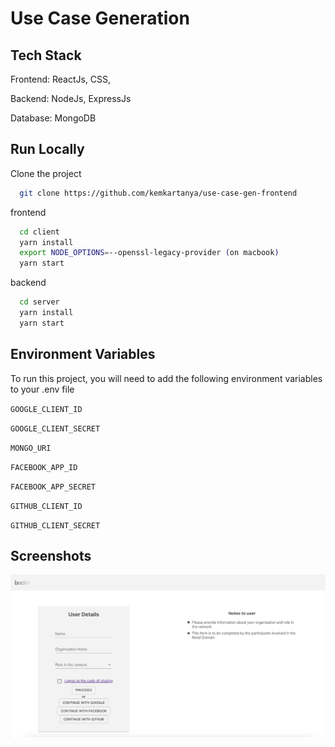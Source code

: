 
# Use Case Generation




## Tech Stack

Frontend: ReactJs, CSS, 

Backend: NodeJs, ExpressJs

Database: MongoDB



## Run Locally

Clone the project

```bash
  git clone https://github.com/kemkartanya/use-case-gen-frontend
```

frontend

```bash
  cd client 
  yarn install 
  export NODE_OPTIONS=--openssl-legacy-provider (on macbook) 
  yarn start
```

backend

```bash
  cd server 
  yarn install 
  yarn start
```


## Environment Variables

To run this project, you will need to add the following environment variables to your .env file

`GOOGLE_CLIENT_ID`

`GOOGLE_CLIENT_SECRET`

`MONGO_URI`

`FACEBOOK_APP_ID`

`FACEBOOK_APP_SECRET`

`GITHUB_CLIENT_ID`

`GITHUB_CLIENT_SECRET`


## Screenshots

![App Screenshot](/client/src/images/frontend.png)

